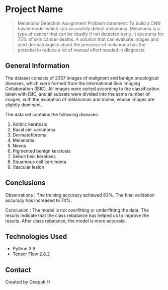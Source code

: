 # Project Name
> Melanoma Detection Assignment
Problem statement: To build a CNN based model which can accurately detect melanoma. Melanoma is a type of cancer that can be deadly if not detected early. It accounts for 75% of skin cancer deaths. A solution that can evaluate images and alert dermatologists about the presence of melanoma has the potential to reduce a lot of manual effort needed in diagnosis.


## General Information
The dataset consists of 2357 images of malignant and benign oncological diseases, which were formed from the International Skin Imaging Collaboration (ISIC). All images were sorted according to the classification taken with ISIC, and all subsets were divided into the same number of images, with the exception of melanomas and moles, whose images are slightly dominant.

The data set contains the following diseases:

1. Actinic keratosis
2. Basal cell carcinoma
3. Dermatofibroma
4. Melanoma
5. Nevus
6. Pigmented benign keratosis
7. Seborrheic keratosis
8. Squamous cell carcinoma
9. Vascular lesion


## Conclusions
Observations :
The training accuracy achieved 83%.
The final validation accuracy has increased to 74%.

Conclusion :
The model is not overfitting or underfitting the data.
The results indicate that the class rebalance has helped us to improve the results.
After class rebalance, the model is more accurate.

<!-- You don't have to answer all the questions - just the ones relevant to your project. -->


## Technologies Used
- Python 3.9
- Tensor Flow 2.8.2

<!-- As the libraries versions keep on changing, it is recommended to mention the version of library used in this project -->

## Contact
Created by Deepak H
